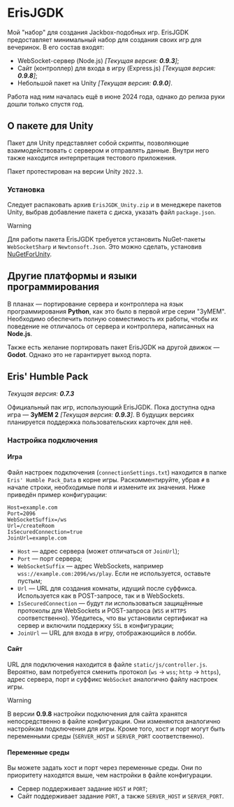 # ErisJGDK
Мой "набор" для создания Jackbox-подобных игр.
ErisJGDK предоставляет минимальный набор для создания своих игр для вечеринок. В его состав входят:

- WebSocket-сервер (Node.js) *[Текущая версия: **0.9.3**]*;
- Сайт (контроллер) для входа в игру (Express.js) *[Текущая версия: **0.9.8**]*;
- Небольшой пакет на Unity *[Текущая версия: **0.9.0**]*.

Работа над ним началась ещё в июне 2024 года, однако до релиза руки дошли только спустя год.

## О пакете для Unity
Пакет для Unity представляет собой скрипты, позволяющие взаимодействовать с сервером и отправлять данные. Внутри него также находится интерпретация тестового приложения.

Пакет протестирован на версии Unity `2022.3`.

### Установка
Следует распаковать архив `ErisJGDK_Unity.zip` и в менеджере пакетов Unity, выбрав добавление пакета с диска, указать файл `package.json`.

> [!WARNING]
>
> Для работы пакета ErisJGDK требуется установить NuGet-пакеты `WebSocketSharp` и `Newtonsoft.Json`. Это можно сделать, установив [NuGetForUnity](https://github.com/GlitchEnzo/NuGetForUnity/releases).

## Другие платформы и языки программирования
В планах — портирование сервера и контроллера на язык программирования **Python**, как это было в первой игре серии "ЗуМЕМ". Необходимо обеспечить полную совместимость их работы, чтобы их поведение не отличалось от сервера и контроллера, написанных на **Node.js**.

Также есть желание портировать пакет ErisJGDK на другой движок — **Godot**. Однако это не гарантирует выход порта.

## Eris' Humble Pack
*Текущая версия: **0.7.3***

Официальный пак игр, использующий ErisJGDK. Пока доступна одна игра — **ЗуМЕМ 2** *[Текущая версия: **0.9.3**]*. В будущих версиях планируется поддержка пользовательских карточек для неё.

### Настройка подключения

#### Игра
Файл настроек подключения (`connectionSettings.txt`) находится в папке `Eris' Humble Pack_Data` в корне игры. Раскомментируйте, убрав `#` в начале строки, необходимые поля и измените их значения. Ниже приведён пример конфигурации:

```
Host=example.com
Port=2096
WebSocketSuffix=/ws
Url=/createRoom
IsSecuredConnection=true
JoinUrl=example.com
```
- `Host` — адрес сервера (может отличаться от `JoinUrl`);
- `Port` — порт сервера;
- `WebSocketSuffix` — адрес WebSockets, например `wss://example.com:2096/ws/play`. Если не используется, оставьте пустым;
- `Url` — URL для создания комнаты, идущий после суффикса. Используется как в POST-запросе, так и в WebSockets.
- `IsSecuredConnection` — будут ли использоваться защищённые протоколы для WebSockets и POST-запроса (`WSS` и `HTTPS` соответственно). Убедитесь, что вы установили сертификат на сервер и включили поддержку `SSL` в конфигурации;
- `JoinUrl` — URL для входа в игру, отображающийся в лобби.

#### Сайт
URL для подключения находится в файле `static/js/controller.js`. Вероятно, вам потребуется сменить протокол (`ws` → `wss`; `http` → `https`), адрес сервера, порт и суффикс `WebSocket` аналогично файлу настроек игры.
> [!WARNING]
>
> В версии **0.9.8** настройки подключения для сайта хранятся непосредственно в файле конфигурации. Они изменяются аналогично настройкам подключения для игры. Кроме того, хост и порт могут быть переменными среды (`SERVER_HOST` и `SERVER_PORT` соответственно).

#### Переменные среды
Вы можете задать хост и порт через переменные среды. Они по приоритету находятся выше, чем настройки в файле конфигурации.
- Сервер поддерживает задание `HOST` и `PORT`;
- Сайт поддерживает задание `PORT`, а также `SERVER_HOST` и `SERVER_PORT`.